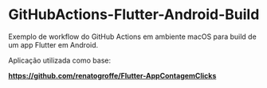 # GitHubActions-Flutter-Android-Build
Exemplo de workflow do GitHub Actions em ambiente macOS para build de um app Flutter em Android.

Aplicação utilizada como base:

**https://github.com/renatogroffe/Flutter-AppContagemClicks**
